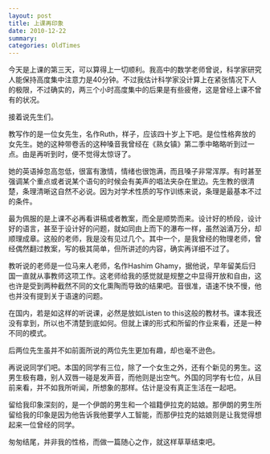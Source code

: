 ```yaml
---
layout: post
title: 上课再印象
date: 2010-12-22
summary: 
categories: OldTimes
---
```


今天是上课的第三天，可以算得上一切顺利。我高中的数学老师曾说，科学家研究人能保持高度集中注意力是40分钟。不过我估计科学家没计算上在紧张情况下人的极限，不过确实的，两三个小时高度集中的后果是有些疲倦，这是曾经上课不曾有的状况。

接着说先生们。

教写作的是一位女先生，名作Ruth，样子，应该四十岁上下吧。是位性格奔放的女先生。她的这种带卷舌的这种嗓音我曾经在《熟女镇》第二季中略略听到过一点。由是再听到时，便不觉得太惊讶了。

她的英语掉忽高忽低，很富有激情，情绪也很饱满，而且嗓子非常浑厚。有时甚至强调某个重点或者说某个语句的时候会有美声的唱法夹杂在里边。先生教的很清楚，条理清晰这自然不必说。因为对学术性质的写作训练来说，条理是最基本不过的条件。

最为佩服的是上课不必再看讲稿或者教案，而全是顺势而来。设计好的桥段，设计好的语言，甚至于设计好的问题，就如同由上而下的瀑布一样，虽然汹涌万分，却顺理成章。这般的老师，我是没有见过几个。其中一个，是我曾经的物理老师，曾经偶然翻过教案，写的极其简单，但所讲述的内容，确实再详细不过了。

教听说的老师是一位马来人老师，名作Hashim Ghamy，据他说，早年留美后归国一直就从事教师这项工作。这老师给我的感觉就是规整之中显得开放和自由，这也许是受到两种截然不同的文化熏陶而导致的结果吧。音很准，语速不快不慢，他也并没有提到关于语速的问题。

在国内，若是如这样的听说课，必然是放如Listen to this这般的教材书。课本我还没有拿到，所以也不清楚到底如何。但就上课的形式和所留的作业来看，还是一种不同的模式。

后两位先生虽并不如前面所说的两位先生更加有趣，却也毫不逊色。

再说说同学们吧。本国的同学有三位，除了一个女生之外，还有个新见的男生。这男生极有趣，别人双唇一碰是发声音，而他则是出空气。外国的同学有七位，从目前来看，并不如我所听闻，所想象的那样。估计是没有真正生活在一起吧。

留给我印象深刻的，是一个伊朗的男生和一个祖籍伊拉克的姑娘。那伊朗的男生所留给我的印象是因为他告诉我他要学人工智能，而那伊拉克的姑娘则是让我觉得想起来一位曾经的同学。

匆匆结尾，并非我的性格，而做一篇随心之作，就这样草草结束吧。
